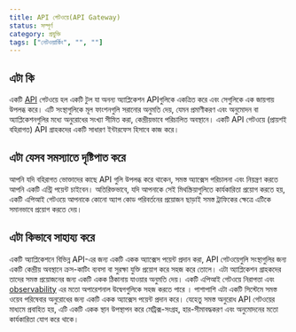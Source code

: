 ```yaml
---
title: API গেটওয়ে(API Gateway)
status: সম্পূর্ণ
category: প্রযুক্তি
tags: ["নেটওয়ার্কিং", "", ""]
---
```


## এটা কি

একটি [API](/bn/application-programming-interface/) গেটওয়ে হল একটি টুল যা
অনন্য অ্যাপ্লিকেশন APIগুলিকে একত্রিত করে এবং সেগুলিকে এক জায়গায় উপলব্ধ করে।
এটি সংস্থাগুলিকে মূল ফাংশনগুলি সরানোর অনুমতি দেয়,
যেমন প্রমাণীকরণ এবং অনুমোদন বা অ্যাপ্লিকেশনগুলির মধ্যে অনুরোধের সংখ্যা সীমিত করা,
কেন্দ্রীয়ভাবে পরিচালিত অবস্থানে।
একটি API গেটওয়ে (প্রায়শই বহিরাগত) API গ্রাহকদের একটি সাধারণ ইন্টারফেস হিসাবে কাজ করে।

## এটা যেসব সমস্যাতে দৃষ্টিপাত করে

আপনি যদি বহিরাগত ভোক্তাদের কাছে API গুলি উপলব্ধ করে থাকেন,
সমস্ত অ্যাক্সেস পরিচালনা এবং নিয়ন্ত্রণ করতে আপনি একটি এন্ট্রি পয়েন্ট চাইবেন।
অতিরিক্তভাবে, যদি আপনাকে সেই মিথস্ক্রিয়াগুলিতে কার্যকারিতা প্রয়োগ করতে হয়,
একটি এপিআই গেটওয়ে আপনাকে কোনো অ্যাপ কোড পরিবর্তনের প্রয়োজন ছাড়াই সমস্ত ট্রাফিকের ক্ষেত্রে এটিকে সমানভাবে প্রয়োগ করতে দেয়।

## এটা কিভাবে সাহায্য করে

একটি অ্যাপ্লিকেশনে বিভিন্ন API-এর জন্য একটি একক অ্যাক্সেস পয়েন্ট প্রদান করা,
API গেটওয়েগুলি সংস্থাগুলির জন্য একটি কেন্দ্রীয় অবস্থানে ক্রস-কাটিং ব্যবসা বা সুরক্ষা যুক্তি প্রয়োগ করে সহজ করে তোলে।
 এটা অ্যাপ্লিকেশন গ্রাহকদের তাদের সমস্ত প্রয়োজনের জন্য একটি একক ঠিকানায় যাওয়ার অনুমতি দেয়।
একটি এপিআই গেটওয়ে নিরাপত্তা এবং [observability](/bn/observability/)  এর মতো অপারেশনাল উদ্বেগগুলিকে সহজ করতে পারে ।
পাশাপাশি এটা একটি সিস্টেমে সমস্ত ওয়েব পরিষেবার অনুরোধের জন্য একটি একক অ্যাক্সেস পয়েন্ট প্রদান করে।
যেহেতু সমস্ত অনুরোধ API গেটওয়ের মাধ্যমে প্রবাহিত হয়, এটি একটি একক স্থান উপস্থাপন করে
মেট্রিক্স-সংগ্রহ, হার-সীমাবদ্ধকরণ এবং অনুমোদনের মতো কার্যকারিতা যোগ করে থাকে।
